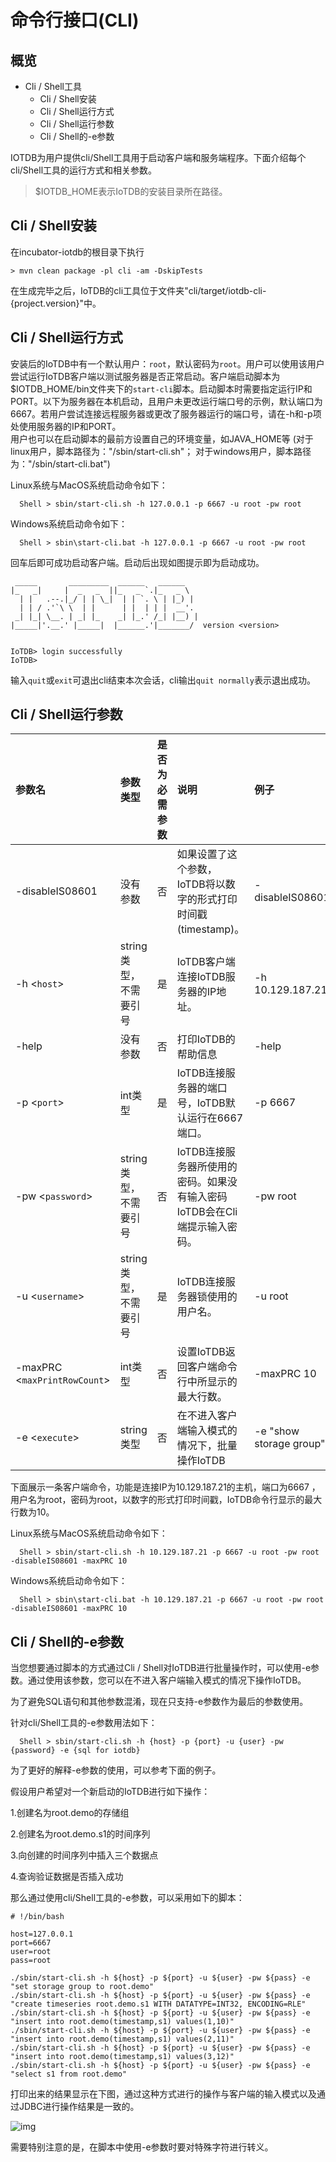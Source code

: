 <!--

    Licensed to the Apache Software Foundation (ASF) under one
    or more contributor license agreements.  See the NOTICE file
    distributed with this work for additional information
    regarding copyright ownership.  The ASF licenses this file
    to you under the Apache License, Version 2.0 (the
    "License"); you may not use this file except in compliance
    with the License.  You may obtain a copy of the License at
    
        http://www.apache.org/licenses/LICENSE-2.0
    
    Unless required by applicable law or agreed to in writing,
    software distributed under the License is distributed on an
    "AS IS" BASIS, WITHOUT WARRANTIES OR CONDITIONS OF ANY
    KIND, either express or implied.  See the License for the
    specific language governing permissions and limitations
    under the License.

-->

<!-- TOC -->

# 命令行接口(CLI)

## 概览

- Cli / Shell工具
  - Cli / Shell安装
  - Cli / Shell运行方式
  - Cli / Shell运行参数
  - Cli / Shell的-e参数

<!-- /TOC -->

IOTDB为用户提供cli/Shell工具用于启动客户端和服务端程序。下面介绍每个cli/Shell工具的运行方式和相关参数。
> \$IOTDB\_HOME表示IoTDB的安装目录所在路径。

## Cli / Shell安装
在incubator-iotdb的根目录下执行

```
> mvn clean package -pl cli -am -DskipTests
```

在生成完毕之后，IoTDB的cli工具位于文件夹"cli/target/iotdb-cli-{project.version}"中。

## Cli  / Shell运行方式
安装后的IoTDB中有一个默认用户：`root`，默认密码为`root`。用户可以使用该用户尝试运行IoTDB客户端以测试服务器是否正常启动。客户端启动脚本为$IOTDB_HOME/bin文件夹下的`start-cli`脚本。启动脚本时需要指定运行IP和PORT。以下为服务器在本机启动，且用户未更改运行端口号的示例，默认端口为6667。若用户尝试连接远程服务器或更改了服务器运行的端口号，请在-h和-p项处使用服务器的IP和PORT。</br>
用户也可以在启动脚本的最前方设置自己的环境变量，如JAVA_HOME等 (对于linux用户，脚本路径为："/sbin/start-cli.sh"； 对于windows用户，脚本路径为："/sbin/start-cli.bat")



Linux系统与MacOS系统启动命令如下：

```
  Shell > sbin/start-cli.sh -h 127.0.0.1 -p 6667 -u root -pw root
```
Windows系统启动命令如下：

```
  Shell > sbin\start-cli.bat -h 127.0.0.1 -p 6667 -u root -pw root
```
回车后即可成功启动客户端。启动后出现如图提示即为启动成功。
```
 _____       _________  ______   ______
|_   _|     |  _   _  ||_   _ `.|_   _ \
  | |   .--.|_/ | | \_|  | | `. \ | |_) |
  | | / .'`\ \  | |      | |  | | |  __'.
 _| |_| \__. | _| |_    _| |_.' /_| |__) |
|_____|'.__.' |_____|  |______.'|_______/  version <version>


IoTDB> login successfully
IoTDB>
```
输入`quit`或`exit`可退出cli结束本次会话，cli输出`quit normally`表示退出成功。

## Cli / Shell运行参数

|参数名|参数类型|是否为必需参数| 说明| 例子 |
|:---|:---|:---|:---|:---|
|-disableIS08601 |没有参数 | 否 |如果设置了这个参数，IoTDB将以数字的形式打印时间戳(timestamp)。|-disableIS08601|
|-h <`host`> |string类型，不需要引号|是|IoTDB客户端连接IoTDB服务器的IP地址。|-h 10.129.187.21|
|-help|没有参数|否|打印IoTDB的帮助信息|-help|
|-p <`port`>|int类型|是|IoTDB连接服务器的端口号，IoTDB默认运行在6667端口。|-p 6667|
|-pw <`password`>|string类型，不需要引号|否|IoTDB连接服务器所使用的密码。如果没有输入密码IoTDB会在Cli端提示输入密码。|-pw root|
|-u <`username`>|string类型，不需要引号|是|IoTDB连接服务器锁使用的用户名。|-u root|
|-maxPRC <`maxPrintRowCount`>|int类型|否|设置IoTDB返回客户端命令行中所显示的最大行数。|-maxPRC 10|
|-e <`execute`> |string类型|否|在不进入客户端输入模式的情况下，批量操作IoTDB|-e "show storage group"|


下面展示一条客户端命令，功能是连接IP为10.129.187.21的主机，端口为6667 ，用户名为root，密码为root，以数字的形式打印时间戳，IoTDB命令行显示的最大行数为10。

Linux系统与MacOS系统启动命令如下：

```
  Shell > sbin/start-cli.sh -h 10.129.187.21 -p 6667 -u root -pw root -disableIS08601 -maxPRC 10
```
Windows系统启动命令如下：

```
  Shell > sbin\start-cli.bat -h 10.129.187.21 -p 6667 -u root -pw root -disableIS08601 -maxPRC 10
```
## Cli / Shell的-e参数
当您想要通过脚本的方式通过Cli / Shell对IoTDB进行批量操作时，可以使用-e参数。通过使用该参数，您可以在不进入客户端输入模式的情况下操作IoTDB。

为了避免SQL语句和其他参数混淆，现在只支持-e参数作为最后的参数使用。

针对cli/Shell工具的-e参数用法如下：

```
  Shell > sbin/start-cli.sh -h {host} -p {port} -u {user} -pw {password} -e {sql for iotdb}
```

为了更好的解释-e参数的使用，可以参考下面的例子。

假设用户希望对一个新启动的IoTDB进行如下操作：

1.创建名为root.demo的存储组

2.创建名为root.demo.s1的时间序列

3.向创建的时间序列中插入三个数据点

4.查询验证数据是否插入成功

那么通过使用cli/Shell工具的-e参数，可以采用如下的脚本：

```
# !/bin/bash

host=127.0.0.1
port=6667
user=root
pass=root

./sbin/start-cli.sh -h ${host} -p ${port} -u ${user} -pw ${pass} -e "set storage group to root.demo"
./sbin/start-cli.sh -h ${host} -p ${port} -u ${user} -pw ${pass} -e "create timeseries root.demo.s1 WITH DATATYPE=INT32, ENCODING=RLE"
./sbin/start-cli.sh -h ${host} -p ${port} -u ${user} -pw ${pass} -e "insert into root.demo(timestamp,s1) values(1,10)"
./sbin/start-cli.sh -h ${host} -p ${port} -u ${user} -pw ${pass} -e "insert into root.demo(timestamp,s1) values(2,11)"
./sbin/start-cli.sh -h ${host} -p ${port} -u ${user} -pw ${pass} -e "insert into root.demo(timestamp,s1) values(3,12)"
./sbin/start-cli.sh -h ${host} -p ${port} -u ${user} -pw ${pass} -e "select s1 from root.demo"
```

打印出来的结果显示在下图，通过这种方式进行的操作与客户端的输入模式以及通过JDBC进行操作结果是一致的。

![img](https://issues.apache.org/jira/secure/attachment/12976042/12976042_image-2019-07-27-15-47-12-045.png)

需要特别注意的是，在脚本中使用-e参数时要对特殊字符进行转义。